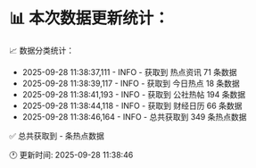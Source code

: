 📊 本次数据更新统计：
==========================

📈 数据分类统计：
- 2025-09-28 11:38:37,111 - INFO - 获取到 热点资讯 71 条数据
- 2025-09-28 11:38:39,117 - INFO - 获取到 今日热点 18 条数据
- 2025-09-28 11:38:41,193 - INFO - 获取到 公社热帖 194 条数据
- 2025-09-28 11:38:44,118 - INFO - 获取到 财经日历 66 条数据
- 2025-09-28 11:38:46,164 - INFO - 总共获取到 349 条热点数据

✅ 总共获取到 - 条热点数据

🕐 更新时间: 2025-09-28 11:38:46
